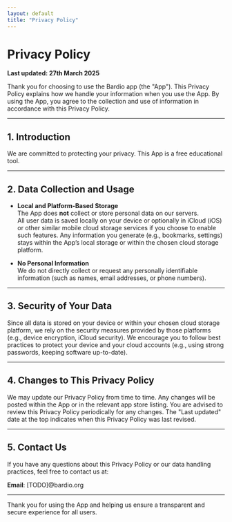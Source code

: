 ```yaml
---
layout: default
title: "Privacy Policy"
---
```


# Privacy Policy

**Last updated: 27th March 2025**

Thank you for choosing to use the Bardio app (the "App").
This Privacy Policy explains how we handle your information when you use
the App. By using the App, you agree to the collection and use of
information in accordance with this Privacy Policy.

---

## 1. Introduction

We are committed to protecting your privacy. This App is a free
educational tool.

---

## 2. Data Collection and Usage

- **Local and Platform-Based Storage**  
  The App does **not** collect or store personal data on our servers.  
  All user data is saved locally on your device or optionally in iCloud
  (iOS) or other similar mobile cloud storage services if you choose to
  enable such features. Any information you generate (e.g., bookmarks, 
  settings) stays within the App’s local storage or within the
  chosen cloud storage platform.

- **No Personal Information**  
  We do not directly collect or request any personally identifiable
  information (such as names, email addresses, or phone numbers).

---

## 3. Security of Your Data

Since all data is stored on your device or within your chosen cloud
storage platform, we rely on the security measures provided by those
platforms (e.g., device encryption, iCloud security). We encourage you
to follow best practices to protect your device and your cloud accounts
(e.g., using strong passwords, keeping software up-to-date).

---

## 4. Changes to This Privacy Policy

We may update our Privacy Policy from time to time. Any changes will be
posted within the App or in the relevant app store listing. You are
advised to review this Privacy Policy periodically for any changes. The
"Last updated" date at the top indicates when this Privacy Policy was
last revised.

---

## 5. Contact Us

If you have any questions about this Privacy Policy or our data handling
practices, feel free to contact us at:

**Email**: [TODO]@bardio.org

---

Thank you for using the App and helping us ensure a transparent and
secure experience for all users.
